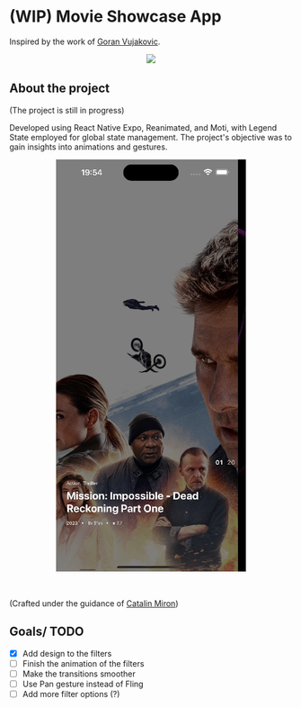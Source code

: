 # (WIP) Movie Showcase App

Inspired by the work of [Goran Vujakovic](https://dribbble.com/goranvujakovic).

<p align="center">
    <img src="./showcase.gif" />
</p>

## About the project

(The project is still in progress) </br>

Developed using React Native Expo, Reanimated, and Moti, with Legend State employed for global state management. The project's objective was to gain insights into animations and gestures.

<p align="center">
    <img src="./v0_0_1.gif" />
</p>
</br>

(Crafted under the guidance of [Catalin Miron](https://twitter.com/mironcatalin))

## Goals/ TODO

- [x] Add design to the filters
- [ ] Finish the animation of the filters
- [ ] Make the transitions smoother
- [ ] Use Pan gesture instead of Fling
- [ ] Add more filter options (?)
